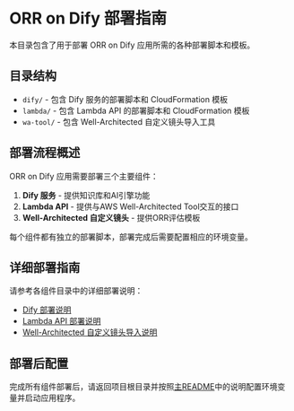 # ORR on Dify 部署指南

本目录包含了用于部署 ORR on Dify 应用所需的各种部署脚本和模板。

## 目录结构

- `dify/` - 包含 Dify 服务的部署脚本和 CloudFormation 模板
- `lambda/` - 包含 Lambda API 的部署脚本和 CloudFormation 模板
- `wa-tool/` - 包含 Well-Architected 自定义镜头导入工具

## 部署流程概述

ORR on Dify 应用需要部署三个主要组件：

1. **Dify 服务** - 提供知识库和AI引擎功能
2. **Lambda API** - 提供与AWS Well-Architected Tool交互的接口
3. **Well-Architected 自定义镜头** - 提供ORR评估模板

每个组件都有独立的部署脚本，部署完成后需要配置相应的环境变量。

## 详细部署指南

请参考各组件目录中的详细部署说明：

- [Dify 部署说明](./dify/README.md)
- [Lambda API 部署说明](./lambda/README.md)
- [Well-Architected 自定义镜头导入说明](./wa-tool/README.md)

## 部署后配置

完成所有组件部署后，请返回项目根目录并按照[主README](../README.md)中的说明配置环境变量并启动应用程序。
